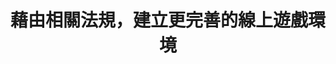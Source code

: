 ---
layout: post
title: "藉由相關法規，建立更完善的線上遊戲環境"
tags:
id: 10
thumbnail: "/images/post/10/1iJPX66Yr0ZzPU-y5_VYpYEVgkGu4V4tv.jpg"
description: "開放政府第10次協作會議「國內線上遊戲相關法規建置 」"
color: "Yellow"
publish: "true"
departments:
  - "經濟部"
cover:
  link: ""
introduction:
  content: "你平常會玩線上遊戲嗎？近年來，遊戲產業在台灣可說是蓬勃發展，卻也因此產生了一些相關問題，導致玩家的權益受損。因此，網友提案希望能建制國內線上遊戲的相關法規。
此次協作會議提供了玩家與業者對話的平台，針對提案相關訴求，部分已於「消費者保護法」及「線上遊戲定型化契約應記載及不得記載事項」中有所規範，例如玩家帳號安全保障及遊戲商遊戲環境維護義務。另外，如防止遊戲商惡性關閉遊戲以及轉蛋爭議，將在日後納入研議，期望能為線上遊戲立定更完善的規範，打造讓玩家安心且公平的體驗。
"
  image: ""
join:
  type: "提"
  image: "/images/post/10/1SVA2bMUwW9KR6GFxjY2D6uCagnpjS-47.jpg"
embed:
  - type: "mind_map"
    links:
      - "https://miro.com/app/live-embed/o9J_k0GpU50=/?moveToViewport=-6596,-1377,5445,4814&amp;embedAutoplay=true"
  - type: "ministry_slide"
    links:
      - "https://issuu.com/pdis.tw/docs/_.pptx_f81798bbf3f7fb"
  - type: "transcript"
    links:
      - "https://sayit.pdis.nat.gov.tw/2017-06-16-%E9%96%8B%E6%94%BE%E6%94%BF%E5%BA%9C%E8%81%AF%E7%B5%A1%E4%BA%BA%E7%AC%AC%E5%8D%81%E6%AC%A1%E5%8D%94%E4%BD%9C%E6%9C%83%E8%AD%B0"
pictures:
---